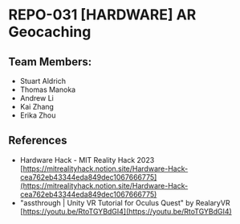 # REPO-031 [HARDWARE] AR Geocaching

## Team Members:
- Stuart Aldrich
- Thomas Manoka
- Andrew Li
- Kai Zhang
- Erika Zhou

## References
- Hardware Hack - MIT Reality Hack 2023 [https://mitrealityhack.notion.site/Hardware-Hack-cea762eb43344eda849dec1067666775](https://mitrealityhack.notion.site/Hardware-Hack-cea762eb43344eda849dec1067666775)
- "assthrough | Unity VR Tutorial for Oculus Quest" by RealaryVR [https://youtu.be/RtoTGYBdGI4](https://youtu.be/RtoTGYBdGI4)
